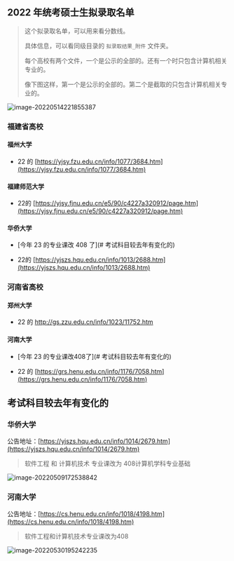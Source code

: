 ## 2022 年统考硕士生拟录取名单

> 这个拟录取名单，可以用来看分数线。
>
> 具体信息，可以看同级目录的 `拟录取结果_附件` 文件夹。
>
> 每个高校有两个文件，一个是公示的全部的。还有一个时只包含计算机相关专业的。
>
> 像下图这样，第一个是公示的全部的。第二个是截取的只包含计算机相关专业的。

![image-20220514221855387](https://image.mdashen.com/pic/image-20220514221855387.png)

### 福建省高校

#### 福州大学

* 22 的 [https://yjsy.fzu.edu.cn/info/1077/3684.htm](https://yjsy.fzu.edu.cn/info/1077/3684.htm)

#### 福建师范大学

* 22的  [https://yjsy.fjnu.edu.cn/e5/90/c4227a320912/page.htm](https://yjsy.fjnu.edu.cn/e5/90/c4227a320912/page.htm)

#### 华侨大学

* [今年 23 的专业课改 408 了](# 考试科目较去年有变化的)

* 22的  [https://yjszs.hqu.edu.cn/info/1013/2688.htm](https://yjszs.hqu.edu.cn/info/1013/2688.htm)

### 河南省高校

#### 郑州大学

* 22 的 http://gs.zzu.edu.cn/info/1023/11752.htm

#### 河南大学

* [今年 23 的专业课改408了](# 考试科目较去年有变化的)

* 22 的 [https://grs.henu.edu.cn/info/1176/7058.htm](https://grs.henu.edu.cn/info/1176/7058.htm)



## 考试科目较去年有变化的

### 华侨大学 

公告地址：[https://yjszs.hqu.edu.cn/info/1014/2679.htm](https://yjszs.hqu.edu.cn/info/1014/2679.htm)

>  软件工程 和 计算机技术 专业课改为 408计算机学科专业基础

![image-20220509172538842](https://image.mdashen.com/pic/image-20220509172538842.png)



### 河南大学

公告地址：[https://cs.henu.edu.cn/info/1018/4198.htm](https://cs.henu.edu.cn/info/1018/4198.htm)

> 软件工程和计算机技术专业课改为408

![image-20220530195242235](https://image.mdashen.com/pic/image-20220530195242235.png)